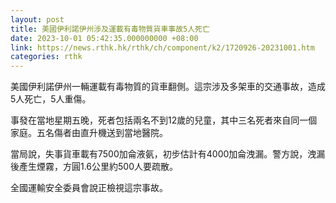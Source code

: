 ```yaml
---
layout: post
title: 美國伊利諾伊州涉及運載有毒物質貨車事故5人死亡
date: 2023-10-01 05:42:35.000000000 +08:00
link: https://news.rthk.hk/rthk/ch/component/k2/1720926-20231001.htm
categories: rthk
---
```


美國伊利諾伊州一輛運載有毒物質的貨車翻側。這宗涉及多架車的交通事故，造成5人死亡，5人重傷。

事發在當地星期五晚，死者包括兩名不到12歲的兒童，其中三名死者來自同一個家庭。五名傷者由直升機送到當地醫院。

當局說，失事貨車載有7500加侖液氨，初步估計有4000加侖洩漏。警方說，洩漏後產生煙霧，方圓1.6公里約500人要疏散。

全國運輸安全委員會說正檢視這宗事故。
